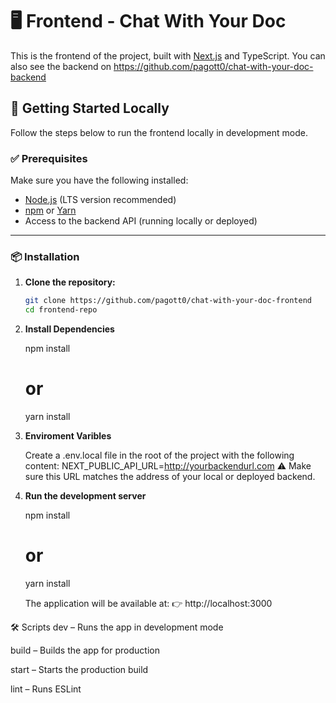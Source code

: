 # 🖥️ Frontend - Chat With Your Doc

This is the frontend of the project, built with [Next.js](https://nextjs.org/) and TypeScript.
You can also see the backend on https://github.com/pagott0/chat-with-your-doc-backend

## 🚀 Getting Started Locally

Follow the steps below to run the frontend locally in development mode.

### ✅ Prerequisites

Make sure you have the following installed:

- [Node.js](https://nodejs.org/) (LTS version recommended)
- [npm](https://www.npmjs.com/) or [Yarn](https://yarnpkg.com/)
- Access to the backend API (running locally or deployed)

---

### 📦 Installation

1. **Clone the repository:**

   ```bash
   git clone https://github.com/pagott0/chat-with-your-doc-frontend
   cd frontend-repo

2. **Install Dependencies**

    npm install
    # or
    yarn install

3. **Enviroment Varibles**

    Create a .env.local file in the root of the project with the following content:
      NEXT_PUBLIC_API_URL=http://yourbackendurl.com ⚠️ Make sure this URL matches the address of your local or deployed backend.


4. **Run the development server**

    npm install
    # or
    yarn install

    The application will be available at:
    👉 http://localhost:3000

🛠️ Scripts
dev – Runs the app in development mode

build – Builds the app for production

start – Starts the production build

lint – Runs ESLint
